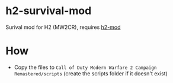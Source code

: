 # h2-survival-mod

Surival mod for H2 (MW2CR), requires [h2-mod](https://github.com/fedddddd/h2-mod)

# How

* Copy the files to `Call of Duty Modern Warfare 2 Campaign Remastered/scripts` (create the scripts folder if it doesn't exist)
